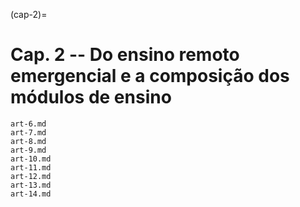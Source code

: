 (cap-2)=

# Cap. 2 -- Do ensino remoto emergencial e a composição dos módulos de ensino

```{toctree}
art-6.md
art-7.md
art-8.md
art-9.md
art-10.md
art-11.md
art-12.md
art-13.md
art-14.md
```